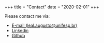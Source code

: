 +++
title = "Contact"
date = "2020-02-01"
+++

Please contact me via: 

- [E-mail (leal.augusto@unifesp.br)](mailto:leal.augusto@unifesp.br) 
- [Linkedin](https://www.linkedin.com/in/augustocleal/) 
- [Github](https://github.com/AugustoCL)
